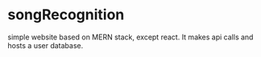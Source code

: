 # songRecognition
simple website based on MERN stack, except react. It makes api calls and hosts a user database.
